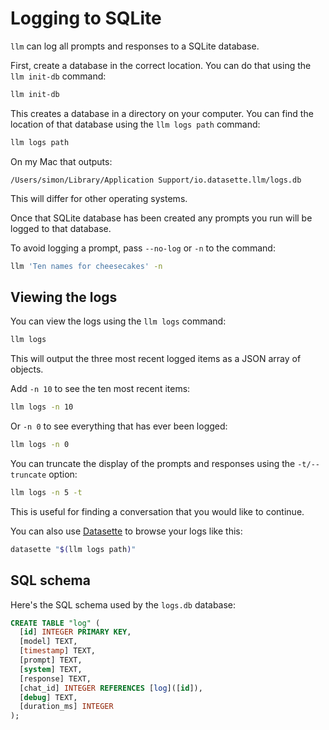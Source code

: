 # Logging to SQLite

`llm` can log all prompts and responses to a SQLite database.

First, create a database in the correct location. You can do that using the `llm init-db` command:

```bash
llm init-db
```
This creates a database in a directory on your computer. You can find the location of that database using the `llm logs path` command:

```bash
llm logs path
```
On my Mac that outputs:
```
/Users/simon/Library/Application Support/io.datasette.llm/logs.db
```
This will differ for other operating systems.

Once that SQLite database has been created any prompts you run will be logged to that database.

To avoid logging a prompt, pass `--no-log` or `-n` to the command:
```bash
llm 'Ten names for cheesecakes' -n
```
## Viewing the logs

You can view the logs using the `llm logs` command:
```bash
llm logs
```
This will output the three most recent logged items as a JSON array of objects.

Add `-n 10` to see the ten most recent items:
```bash
llm logs -n 10
```
Or `-n 0` to see everything that has ever been logged:
```bash
llm logs -n 0
```
You can truncate the display of the prompts and responses using the `-t/--truncate` option:
```bash
llm logs -n 5 -t
```
This is useful for finding a conversation that you would like to continue.

You can also use [Datasette](https://datasette.io/) to browse your logs like this:

```bash
datasette "$(llm logs path)"
```
## SQL schema

Here's the SQL schema used by the `logs.db` database:

<!-- [[[cog
import cog
from llm.migrations import migrate
import sqlite_utils
import re
db = sqlite_utils.Database(memory=True)
migrate(db)
schema = db["log"].schema

def cleanup_sql(sql):
    first_line = sql.split('(')[0]
    inner = re.search(r'\((.*)\)', sql, re.DOTALL).group(1)
    columns = [l.strip() for l in inner.split(',')]
    return first_line + '(\n  ' + ',\n  '.join(columns) + '\n);'

cog.out(
    "```sql\n{}\n```\n".format(cleanup_sql(schema))
)
]]] -->
```sql
CREATE TABLE "log" (
  [id] INTEGER PRIMARY KEY,
  [model] TEXT,
  [timestamp] TEXT,
  [prompt] TEXT,
  [system] TEXT,
  [response] TEXT,
  [chat_id] INTEGER REFERENCES [log]([id]),
  [debug] TEXT,
  [duration_ms] INTEGER
);
```
<!-- [[[end]]] -->
